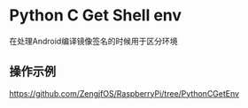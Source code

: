 # Python C Get Shell env

在处理Android编译镜像签名的时候用于区分环境

## 操作示例

https://github.com/ZengjfOS/RaspberryPi/tree/PythonCGetEnv
